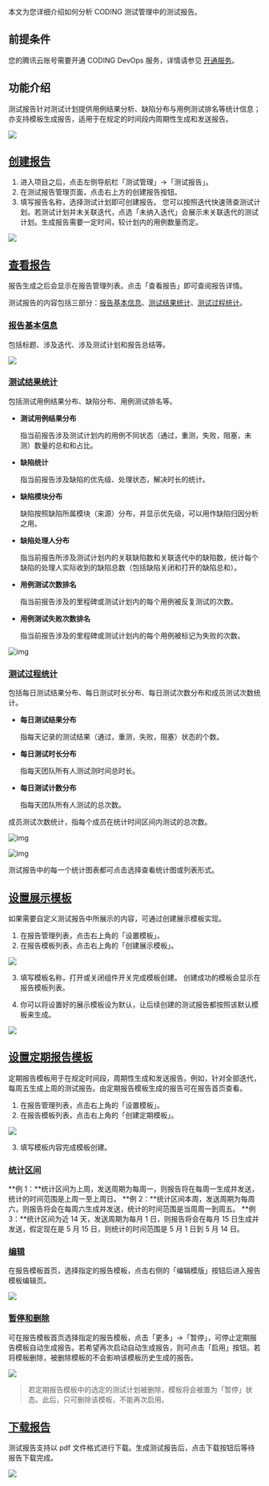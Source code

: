 本文为您详细介绍如何分析 CODING 测试管理中的测试报告。

## 前提条件
您的腾讯云账号需要开通 CODING DevOps 服务，详情请参见 [开通服务](https://cloud.tencent.com/document/product/1115/37268)。

## 功能介绍
测试报告针对测试计划提供用例结果分析、缺陷分布与用例测试排名等统计信息；亦支持模板生成报告，适用于在规定的时间段内周期性生成和发送报告。

![](https://help-assets.codehub.cn/enterprise/20220914165718.png)

## [创建报告](#create)

1.  进入项目之后，点击左侧导航栏「测试管理」->「测试报告」。
2.  在测试报告管理页面，点击右上方的创建报告按钮。
3.  填写报告名称，选择测试计划即可创建报告。
您可以按照迭代快速筛查测试计划。若测试计划并未关联迭代，点选「未纳入迭代」会展示未关联迭代的测试计划。生成报告需要一定时间，较计划内的用例数量而定。

![](https://help-assets.codehub.cn/enterprise/20210909180847.png)

## [查看报告](#view)

报告生成之后会显示在报告管理列表。点击「查看报告」即可查阅报告详情。

测试报告的内容包括三部分：[报告基本信息](#basic)、[测试结果统计](#result)、[测试过程统计](#process)。

### [报告基本信息](#basic)

包括标题、涉及迭代、涉及测试计划和报告总结等。

![](https://help-assets.codehub.cn/enterprise/20210518103047.png)

### [测试结果统计](#result)

包括测试用例结果分布、缺陷分布、用例测试排名等。

-   **测试用例结果分布**

    指当前报告涉及测试计划内的用例不同状态（通过，重测，失败，阻塞，未测）数量的总和和占比。

-   **缺陷统计**

    指当前报告涉及缺陷的优先级、处理状态，解决时长的统计。

-   **缺陷模块分布**

    缺陷按照缺陷所属模块（来源）分布，并显示优先级，可以用作缺陷归因分析之用。

-   **缺陷处理人分布**

    指当前报告所涉及测试计划内的关联缺陷数和关联迭代中的缺陷数，统计每个缺陷的处理人实际收到的缺陷总数（包括缺陷关闭和打开的缺陷总和）。

-   **用例测试次数排名**

    指当前报告涉及的里程碑或测试计划内的每个用例被反复测试的次数。

-   **用例测试失败次数排名**

    指当前报告涉及的里程碑或测试计划内的每个用例被标记为失败的次数。

![img](https://help-assets.codehub.cn/enterprise/20210518104849.png)

### [测试过程统计](#process)

 包括每日测试结果分布、每日测试时长分布、每日测试次数分布和成员测试次数统计。

-   **每日测试结果分布**

    指每天记录的测试结果（通过，重测，失败，阻塞）状态的个数。

-   **每日测试时长分布**

    指每天团队所有人测试测时间总时长。

-   **每日测试计数分布**

    指每天团队所有人测试的总次数。

成员测试次数统计，指每个成员在统计时间区间内测试的总次数。

![img](https://coding-net-production-pp-ci.codehub.cn/d84d94ee-b0df-4b7b-8cd6-3dc03f395ccd.png)

![img](https://coding-net-production-pp-ci.codehub.cn/e401315e-27ec-494c-b4e1-0e70d1a86895.png)

测试报告中的每一个统计图表都可点击选择查看统计图或列表形式。

## [设置展示模板](#custom-template)

如果需要自定义测试报告中所展示的内容，可通过创建展示模板实现。

1.  在报告管理列表，点击右上角的「设置模板」。
2.  在报告模板列表，点击右上角的「创建展示模板」。

![](https://help-assets.codehub.cn/enterprise/20210909182747.png)

3.  填写模板名称，打开或关闭组件开关完成模板创建。
创建成功的模板会显示在报告模板列表。


4.  你可以将设置好的展示模板设为默认，让后续创建的测试报告都按照该默认模板来生成。

![](https://help-assets.codehub.cn/enterprise/20210909183027.png)


## [设置定期报告模板](#regular-template)

定期报告模板用于在规定时间段，周期性生成和发送报告。例如，针对全部迭代，每周五生成上周的测试报告。由定期报告模板生成的报告可在报告首页查看。

1.  在报告管理列表，点击右上角的「设置模板」。
2.  在报告模板列表，点击右上角的「创建定期模板」。

![](https://help-assets.codehub.cn/enterprise/20210909181636.png)

3.  填写模板内容完成模板创建。

### [统计区间](#range)

**例 1：**统计区间为上周，发送周期为每周一，则报告将在每周一生成并发送，统计的时间范围是上周一至上周日。
**例 2：**统计区间本周，发送周期为每周六，则报告将会在每周六生成并发送，统计的时间范围是当周周一到周五。
**例 3：**统计区间为近 14 天，发送周期为每月 1 日，则报告将会在每月 15 日生成并发送，假定现在是 5 月 15 日，则统计的时间范围是 5 月 1 日到 5 月 14 日。

### [编辑](#edit)

在报告模板首页，选择指定的报告模板，点击右侧的「编辑模版」按钮后进入报告模板编辑页。

![](https://help-assets.codehub.cn/enterprise/20210909182407.png)

### [暂停和删除](#pause)

可在报告模板首页选择指定的报告模板，点击「更多」->「暂停」，可停止定期报告模板自动生成报告。若希望再次启动自动生成报告，则可点击「启用」按钮。若将模板删除，被删除模板的不会影响该模板历史生成的报告。

![](https://help-assets.codehub.cn/enterprise/20210909182203.png)

> 若定期报告模板中的选定的测试计划被删除，模板将会被置为「暂停」状态。此后，只可删除该模板，不能再次启用。

## [下载报告](#download)

测试报告支持以 pdf 文件格式进行下载。生成测试报告后，点击下载按钮后等待报告下载完成。

![](https://help-assets.codehub.cn/enterprise/20220608163551.png)
